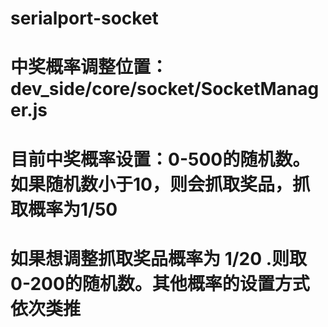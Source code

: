 # serialport-socket
# 中奖概率调整位置：dev_side/core/socket/SocketManager.js
# 目前中奖概率设置：0-500的随机数。如果随机数小于10，则会抓取奖品，抓取概率为1/50
# 如果想调整抓取奖品概率为 1/20 .则取0-200的随机数。其他概率的设置方式依次类推